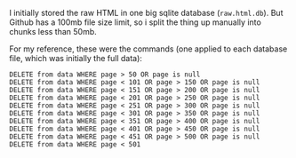 I initially stored the raw HTML in one big sqlite database (`raw.html.db`). But Github has a 100mb file size limit, so i split the thing up manually into chunks less than 50mb.

For my reference, these were the commands (one applied to each database file, which was initially the full data):

```
DELETE from data WHERE page > 50 OR page is null
DELETE from data WHERE page < 101 OR page > 150 OR page is null
DELETE from data WHERE page < 151 OR page > 200 OR page is null
DELETE from data WHERE page < 201 OR page > 250 OR page is null
DELETE from data WHERE page < 251 OR page > 300 OR page is null
DELETE from data WHERE page < 301 OR page > 350 OR page is null
DELETE from data WHERE page < 351 OR page > 400 OR page is null
DELETE from data WHERE page < 401 OR page > 450 OR page is null
DELETE from data WHERE page < 451 OR page > 500 OR page is null
DELETE from data WHERE page < 501
```

